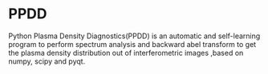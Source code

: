 # PPDD
Python Plasma Density Diagnostics(PPDD) is an automatic and self-learning program to perform spectrum analysis and backward abel transform to get the plasma density distribution out of interferometric images ,based on numpy, scipy and pyqt.
